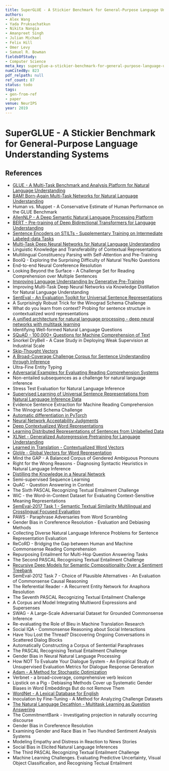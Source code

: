 ```yaml
---
title: SuperGLUE - A Stickier Benchmark for General-Purpose Language Understanding Systems
authors:
- Alex Wang
- Yada Pruksachatkun
- Nikita Nangia
- Amanpreet Singh
- Julian Michael
- Felix Hill
- Omer Levy
- Samuel R. Bowman
fieldsOfStudy:
- Computer Science
meta_key: superglue-a-stickier-benchmark-for-general-purpose-language-understanding-systems
numCitedBy: 823
pdf_relpath: null
ref_count: 87
status: todo
tags:
- gen-from-ref
- paper
venue: NeurIPS
year: 2019
---
```


# SuperGLUE - A Stickier Benchmark for General-Purpose Language Understanding Systems

## References

- [GLUE - A Multi-Task Benchmark and Analysis Platform for Natural Language Understanding](./glue-a-multi-task-benchmark-and-analysis-platform-for-natural-language-understanding.md)
- [BAM! Born-Again Multi-Task Networks for Natural Language Understanding](./bam-born-again-multi-task-networks-for-natural-language-understanding.md)
- Human vs. Muppet - A Conservative Estimate of Human Performance on the GLUE Benchmark
- [AllenNLP - A Deep Semantic Natural Language Processing Platform](./allennlp-a-deep-semantic-natural-language-processing-platform.md)
- [BERT - Pre-training of Deep Bidirectional Transformers for Language Understanding](./bert-pre-training-of-deep-bidirectional-transformers-for-language-understanding.md)
- [Sentence Encoders on STILTs - Supplementary Training on Intermediate Labeled-data Tasks](./sentence-encoders-on-stilts-supplementary-training-on-intermediate-labeled-data-tasks.md)
- [Multi-Task Deep Neural Networks for Natural Language Understanding](./multi-task-deep-neural-networks-for-natural-language-understanding.md)
- Linguistic Knowledge and Transferability of Contextual Representations
- Multilingual Constituency Parsing with Self-Attention and Pre-Training
- BoolQ - Exploring the Surprising Difficulty of Natural Yes/No Questions
- End-to-end Neural Coreference Resolution
- Looking Beyond the Surface - A Challenge Set for Reading Comprehension over Multiple Sentences
- [Improving Language Understanding by Generative Pre-Training](./improving-language-understanding-by-generative-pre-training.md)
- Improving Multi-Task Deep Neural Networks via Knowledge Distillation for Natural Language Understanding
- [SentEval - An Evaluation Toolkit for Universal Sentence Representations](./senteval-an-evaluation-toolkit-for-universal-sentence-representations.md)
- A Surprisingly Robust Trick for the Winograd Schema Challenge
- What do you learn from context? Probing for sentence structure in contextualized word representations
- [A unified architecture for natural language processing - deep neural networks with multitask learning](./a-unified-architecture-for-natural-language-processing-deep-neural-networks-with-multitask-learning.md)
- Identifying Well-formed Natural Language Questions
- [SQuAD - 100,000+ Questions for Machine Comprehension of Text](./squad-100-000-questions-for-machine-comprehension-of-text.md)
- Snorkel DryBell - A Case Study in Deploying Weak Supervision at Industrial Scale
- [Skip-Thought Vectors](./skip-thought-vectors.md)
- [A Broad-Coverage Challenge Corpus for Sentence Understanding through Inference](./a-broad-coverage-challenge-corpus-for-sentence-understanding-through-inference.md)
- Ultra-Fine Entity Typing
- [Adversarial Examples for Evaluating Reading Comprehension Systems](./adversarial-examples-for-evaluating-reading-comprehension-systems.md)
- Non-entailed subsequences as a challenge for natural language inference
- Stress Test Evaluation for Natural Language Inference
- [Supervised Learning of Universal Sentence Representations from Natural Language Inference Data](./supervised-learning-of-universal-sentence-representations-from-natural-language-inference-data.md)
- Evidence Sentence Extraction for Machine Reading Comprehension
- The Winograd Schema Challenge
- [Automatic differentiation in PyTorch](./automatic-differentiation-in-pytorch.md)
- [Neural Network Acceptability Judgments](./neural-network-acceptability-judgments.md)
- [Deep Contextualized Word Representations](./deep-contextualized-word-representations.md)
- [Learning Distributed Representations of Sentences from Unlabelled Data](./learning-distributed-representations-of-sentences-from-unlabelled-data.md)
- [XLNet - Generalized Autoregressive Pretraining for Language Understanding](./xlnet-generalized-autoregressive-pretraining-for-language-understanding.md)
- [Learned in Translation - Contextualized Word Vectors](./learned-in-translation-contextualized-word-vectors.md)
- [GloVe - Global Vectors for Word Representation](./glove-global-vectors-for-word-representation.md)
- Mind the GAP - A Balanced Corpus of Gendered Ambiguous Pronouns
- Right for the Wrong Reasons - Diagnosing Syntactic Heuristics in Natural Language Inference
- [Distilling the Knowledge in a Neural Network](./distilling-the-knowledge-in-a-neural-network.md)
- Semi-supervised Sequence Learning
- QuAC - Question Answering in Context
- The Sixth PASCAL Recognizing Textual Entailment Challenge
- WiC - the Word-in-Context Dataset for Evaluating Context-Sensitive Meaning Representations
- [SemEval-2017 Task 1 - Semantic Textual Similarity Multilingual and Crosslingual Focused Evaluation](./semeval-2017-task-1-semantic-textual-similarity-multilingual-and-crosslingual-focused-evaluation.md)
- PAWS - Paraphrase Adversaries from Word Scrambling
- Gender Bias in Coreference Resolution - Evaluation and Debiasing Methods
- Collecting Diverse Natural Language Inference Problems for Sentence Representation Evaluation
- ReCoRD - Bridging the Gap between Human and Machine Commonsense Reading Comprehension
- Repurposing Entailment for Multi-Hop Question Answering Tasks
- The Second PASCAL Recognising Textual Entailment Challenge
- [Recursive Deep Models for Semantic Compositionality Over a Sentiment Treebank](./recursive-deep-models-for-semantic-compositionality-over-a-sentiment-treebank.md)
- SemEval-2012 Task 7 - Choice of Plausible Alternatives - An Evaluation of Commonsense Causal Reasoning
- The Referential Reader - A Recurrent Entity Network for Anaphora Resolution
- The Seventh PASCAL Recognizing Textual Entailment Challenge
- A Corpus and Model Integrating Multiword Expressions and Supersenses
- SWAG - A Large-Scale Adversarial Dataset for Grounded Commonsense Inference
- Re-evaluating the Role of Bleu in Machine Translation Research
- Social IQA - Commonsense Reasoning about Social Interactions
- Have You Lost the Thread? Discovering Ongoing Conversations in Scattered Dialog Blocks
- Automatically Constructing a Corpus of Sentential Paraphrases
- The PASCAL Recognising Textual Entailment Challenge
- Gender Bias in Neural Natural Language Processing
- How NOT To Evaluate Your Dialogue System - An Empirical Study of Unsupervised Evaluation Metrics for Dialogue Response Generation
- [Adam - A Method for Stochastic Optimization](./adam-a-method-for-stochastic-optimization.md)
- Verbnet - a broad-coverage, comprehensive verb lexicon
- Lipstick on a Pig - Debiasing Methods Cover up Systematic Gender Biases in Word Embeddings But do not Remove Them
- [WordNet - A Lexical Database for English](./wordnet-a-lexical-database-for-english.md)
- Inoculation by Fine-Tuning - A Method for Analyzing Challenge Datasets
- [The Natural Language Decathlon - Multitask Learning as Question Answering](./the-natural-language-decathlon-multitask-learning-as-question-answering.md)
- The CommitmentBank - Investigating projection in naturally occurring discourse
- Gender Bias in Coreference Resolution
- Examining Gender and Race Bias in Two Hundred Sentiment Analysis Systems
- Modeling Empathy and Distress in Reaction to News Stories
- Social Bias in Elicited Natural Language Inferences
- The Third PASCAL Recognizing Textual Entailment Challenge
- Machine Learning Challenges. Evaluating Predictive Uncertainty, Visual Object Classification, and Recognising Tectual Entailment
